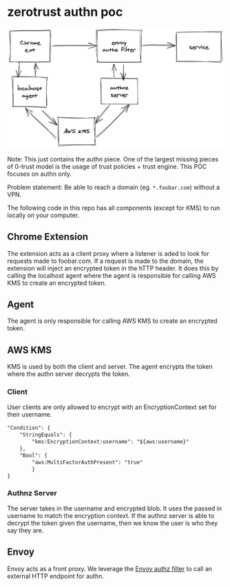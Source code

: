 # zerotrust authn poc

![diagram](./images/diagram.png)

Note: This just contains the authn piece.  One of the largest missing pieces of 0-trust model is the usage of trust policies + trust engine.  This POC focuses on authn only.

Problem statement:
Be able to reach a domain (eg. `*.foobar.com`) without a VPN.

The following code in this repo has all components (except for KMS) to run locally on your computer.

## Chrome Extension
The extension acts as a client proxy where a listener is aded to look for requests made to foobar.com.  If a request is made to the domain, the extension will inject an encrypted token in the hTTP header.  It does this by calling the localhost agent where the agent is responsible for calling AWS KMS to create an encrypted token.

## Agent
The agent is only responsible for calling AWS KMS to create an encrypted token.

## AWS KMS
KMS is used by both the client and server.  The agent encrypts the token where the authn server decrypts the token.

### Client
User clients are only allowed to encrypt with an EncryptionContext set for their username.

```
"Condition": {
	"StringEquals": {
		"kms:EncryptionContext:username": "${aws:username}"
	},
	"Bool": {
		"aws:MultiFactorAuthPresent": "true"
        }
}
```

### Authnz Server
The server takes in the username and encrypted blob.  It uses the passed in username to match the encryption context.  If the authnz server is able to decrypt the token given the username, then we know the user is who they say they are.

## Envoy
Envoy acts as a front proxy.  We leverage the [Envoy authz filter](https://www.envoyproxy.io/docs/envoy/latest/configuration/http/http_filters/ext_authz_filter) to call an external HTTP endpoint for authn.
